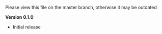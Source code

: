 Please view this file on the master branch, otherwise it may be outdated

**Version 0.1.0**
* Initial release